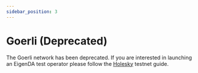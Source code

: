 ```yaml
---
sidebar_position: 3
---
```

# Goerli (Deprecated)

The Goerli network has been deprecated. If you are interested in launching an
EigenDA test operator please follow the [Holesky](./holesky) testnet guide.
